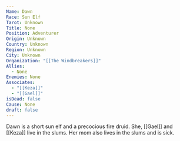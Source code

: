```yaml
---
Name: Dawn
Race: Sun Elf
Tarot: Unknown
Title: None
Position: Adventurer
Origin: Unknown
Country: Unknown
Region: Unknown
City: Unknown
Organization: "[[The Windbreakers]]"
Allies:
  - None
Enemies: None
Associates:
  - "[[Keza]]"
  - "[[Gael]]"
isDead: false
Cause: None
draft: false
---
```

Dawn is a short sun elf and a precocious fire druid. She, [[Gael]] and [[Keza]] live in the slums. Her mom also lives in the slums and is sick. 
